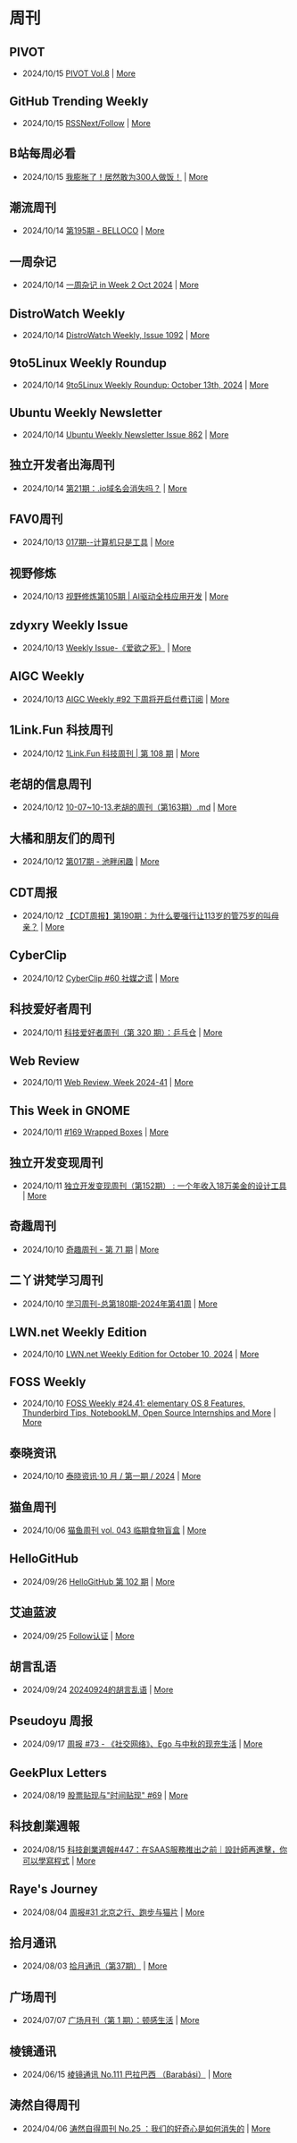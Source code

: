 # 周刊

## PIVOT
- 2024/10/15 [PIVOT Vol.8](https://anotherdayu.com/2024/5958/) | [More](channels/PIVOT.md)

## GitHub Trending Weekly
- 2024/10/15 [RSSNext/Follow](https://github.com/RSSNext/Follow) | [More](channels/GitHub%20Trending%20Weekly.md)

## B站每周必看
- 2024/10/15 [我膨胀了！居然敢为300人做饭！](https://www.bilibili.com/video/BV1gBp7enES8) | [More](channels/B%E7%AB%99%E6%AF%8F%E5%91%A8%E5%BF%85%E7%9C%8B.md)

## 潮流周刊
- 2024/10/14 [第195期 - BELLOCO](https://weekly.tw93.fun/posts/195-BELLOCO/) | [More](channels/%E6%BD%AE%E6%B5%81%E5%91%A8%E5%88%8A.md)

## 一周杂记
- 2024/10/14 [一周杂记 in Week 2 Oct 2024](http://kingsamchen.github.io/2024/10/14/weekly-2024-oct-2/) | [More](channels/%E4%B8%80%E5%91%A8%E6%9D%82%E8%AE%B0.md)

## DistroWatch Weekly
- 2024/10/14 [DistroWatch Weekly, Issue 1092](https://distrowatch.com/weekly.php?issue=20241014) | [More](channels/DistroWatch%20Weekly.md)

## 9to5Linux Weekly Roundup
- 2024/10/14 [9to5Linux Weekly Roundup: October 13th, 2024](https://9to5linux.com/9to5linux-weekly-roundup-october-13th-2024) | [More](channels/9to5Linux%20Weekly%20Roundup.md)

## Ubuntu Weekly Newsletter
- 2024/10/14 [Ubuntu Weekly Newsletter Issue 862](https://discourse.ubuntu.com/t/ubuntu-weekly-newsletter-issue-862/48785) | [More](channels/Ubuntu%20Weekly%20Newsletter.md)

## 独立开发者出海周刊
- 2024/10/14 [第21期：.io域名会消失吗？](https://gapis.money/weekly/2024-10-14_021) | [More](channels/%E7%8B%AC%E7%AB%8B%E5%BC%80%E5%8F%91%E8%80%85%E5%87%BA%E6%B5%B7%E5%91%A8%E5%88%8A.md)

## FAV0周刊
- 2024/10/13 [017期--计算机只是工具](https://fav0.com/posts/2024/017) | [More](channels/FAV0%E5%91%A8%E5%88%8A.md)

## 视野修炼
- 2024/10/13 [视野修炼第105期 | AI驱动全栈应用开发](https://sugarat.top/weekly/2024-10-13.html) | [More](channels/%E8%A7%86%E9%87%8E%E4%BF%AE%E7%82%BC.md)

## zdyxry Weekly Issue
- 2024/10/13 [Weekly Issue-《爱欲之死》](https://zdyxry.github.io/2024/10/13/Weekly-Issue-%E7%88%B1%E6%AC%B2%E4%B9%8B%E6%AD%BB/) | [More](channels/zdyxry%20Weekly%20Issue.md)

## AIGC Weekly
- 2024/10/13 [AIGC Weekly #92 下周将开启付费订阅](https://quail.ink/op7418/p/aigc-weekly-92-important-announcement) | [More](channels/AIGC%20Weekly.md)

## 1Link.Fun 科技周刊
- 2024/10/12 [1Link.Fun 科技周刊 | 第 108 期](https://1link.fun/blog/issue/issue108/) | [More](channels/1Link.Fun%20%E7%A7%91%E6%8A%80%E5%91%A8%E5%88%8A.md)

## 老胡的信息周刊
- 2024/10/12 [10-07~10-13.老胡的周刊（第163期）.md](https://weekly.howie6879.com/2024/10-07~10-13.老胡的周刊（第163期）.html) | [More](channels/%E8%80%81%E8%83%A1%E7%9A%84%E4%BF%A1%E6%81%AF%E5%91%A8%E5%88%8A.md)

## 大橘和朋友们的周刊
- 2024/10/12 [第017期 - 池畔闲趣](https://rrorangeandfriends.site/posts/2024/017) | [More](channels/%E5%A4%A7%E6%A9%98%E5%92%8C%E6%9C%8B%E5%8F%8B%E4%BB%AC%E7%9A%84%E5%91%A8%E5%88%8A.md)

## CDT周报
- 2024/10/12 [【CDT周报】第190期：为什么要强行让113岁的管75岁的叫母亲？](https://chinadigitaltimes.net/chinese/712111.html) | [More](channels/CDT%E5%91%A8%E6%8A%A5.md)

## CyberClip
- 2024/10/12 [CyberClip #60 社媒之谎](https://shyrz.me/cyberclip-60-lying-social-media/) | [More](channels/CyberClip.md)

## 科技爱好者周刊
- 2024/10/11 [科技爱好者周刊（第 320 期）：乒乓仓](http://www.ruanyifeng.com/blog/2024/10/weekly-issue-320.html) | [More](channels/%E7%A7%91%E6%8A%80%E7%88%B1%E5%A5%BD%E8%80%85%E5%91%A8%E5%88%8A.md)

## Web Review
- 2024/10/11 [Web Review, Week 2024-41](https://ervin.ipsquad.net/blog/2024/10/11/web-review-week-2024-41/) | [More](channels/Web%20Review.md)

## This Week in GNOME
- 2024/10/11 [#169 Wrapped Boxes](https://thisweek.gnome.org/posts/2024/10/twig-169/) | [More](channels/This%20Week%20in%20GNOME.md)

## 独立开发变现周刊
- 2024/10/11 [独立开发变现周刊（第152期） : 一个年收入18万美金的设计工具](https://www.ezindie.com/weekly/issue-152) | [More](channels/%E7%8B%AC%E7%AB%8B%E5%BC%80%E5%8F%91%E5%8F%98%E7%8E%B0%E5%91%A8%E5%88%8A.md)

## 奇趣周刊
- 2024/10/10 [奇趣周刊 - 第 71 期](https://zishu.me/blog/weekly-71.html/) | [More](channels/%E5%A5%87%E8%B6%A3%E5%91%A8%E5%88%8A.md)

## 二丫讲梵学习周刊
- 2024/10/10 [学习周刊-总第180期-2024年第41周](https://wiki.eryajf.net/pages/6dc85f/) | [More](channels/%E4%BA%8C%E4%B8%AB%E8%AE%B2%E6%A2%B5%E5%AD%A6%E4%B9%A0%E5%91%A8%E5%88%8A.md)

## LWN.net Weekly Edition
- 2024/10/10 [LWN.net Weekly Edition for October 10, 2024](https://lwn.net/Articles/992718/) | [More](channels/LWN.net%20Weekly%20Edition.md)

## FOSS Weekly
- 2024/10/10 [FOSS Weekly #24.41: elementary OS 8 Features, Thunderbird Tips, NotebookLM, Open Source Internships and More](https://itsfoss.com/newsletter/foss-weekly-24-41/) | [More](channels/FOSS%20Weekly.md)

## 泰晓资讯
- 2024/10/10 [泰晓资讯·10 月 / 第一期 / 2024](https://tinylab.org/tinylab-weekly-10-1st-2024/) | [More](channels/%E6%B3%B0%E6%99%93%E8%B5%84%E8%AE%AF.md)

## 猫鱼周刊
- 2024/10/06 [猫鱼周刊 vol. 043 临期食物盲盒](https://ameow.xyz/archives/weekly-043) | [More](channels/%E7%8C%AB%E9%B1%BC%E5%91%A8%E5%88%8A.md)

## HelloGitHub
- 2024/09/26 [HelloGitHub 第 102 期](https://hellogithub.com/periodical/volume/102) | [More](channels/HelloGitHub.md)

## 艾迪蓝波
- 2024/09/25 [Follow认证](https://www.idnunber.top/article/10c03a08-b813-805b-9032-cce14df9ecf6) | [More](channels/%E8%89%BE%E8%BF%AA%E8%93%9D%E6%B3%A2.md)

## 胡言乱语
- 2024/09/24 [20240924的胡言乱语](https://www.bboy.app/2024/09/24/20240924%E7%9A%84%E8%83%A1%E8%A8%80%E4%B9%B1%E8%AF%AD/) | [More](channels/%E8%83%A1%E8%A8%80%E4%B9%B1%E8%AF%AD.md)

## Pseudoyu 周报
- 2024/09/17 [周报 #73 - 《社交网络》、Ego 与中秋的现充生活](https://www.pseudoyu.com/zh/2024/09/18/weekly_review_20240918/) | [More](channels/Pseudoyu%20%E5%91%A8%E6%8A%A5.md)

## GeekPlux Letters
- 2024/08/19 [股票贴现与"时间贴现" #69](https://letters.geekplux.com/69/) | [More](channels/GeekPlux%20Letters.md)

## 科技創業週報
- 2024/08/15 [科技創業週報#447：在SAAS服務推出之前｜設計師再進擊，你可以學寫程式](https://blog.starrocket.io/posts/newsletter-2024-08-15/) | [More](channels/%E7%A7%91%E6%8A%80%E5%89%B5%E6%A5%AD%E9%80%B1%E5%A0%B1.md)

## Raye's Journey
- 2024/08/04 [周报#31 北京之行、跑步与猫片](https://xlog.app/api/redirection?characterId=51803&noteId=1764) | [More](channels/Raye%27s%20Journey.md)

## 拾月通讯
- 2024/08/03 [拾月通讯（第37期）](https://www.skyue.com/24080317.html) | [More](channels/%E6%8B%BE%E6%9C%88%E9%80%9A%E8%AE%AF.md)

## 广场周刊
- 2024/07/07 [广场月刊（第 1 期）：顿感生活](https://immmmm.com/month-1-20240707/) | [More](channels/%E5%B9%BF%E5%9C%BA%E5%91%A8%E5%88%8A.md)

## 棱镜通讯
- 2024/06/15 [棱镜通讯 No.111  巴拉巴西 （Barabási）](https://wangyurui.com/posts/leng-jing-tong-xun-no-111-ba-la-ba-xi-barabasi-a996bcab) | [More](channels/%E6%A3%B1%E9%95%9C%E9%80%9A%E8%AE%AF.md)

## 涛然自得周刊
- 2024/04/06 [涛然自得周刊 No.25 ：我们的好奇心是如何消失的](http://heyitao.com/post/beyond-code-weekly-025) | [More](channels/%E6%B6%9B%E7%84%B6%E8%87%AA%E5%BE%97%E5%91%A8%E5%88%8A.md)


